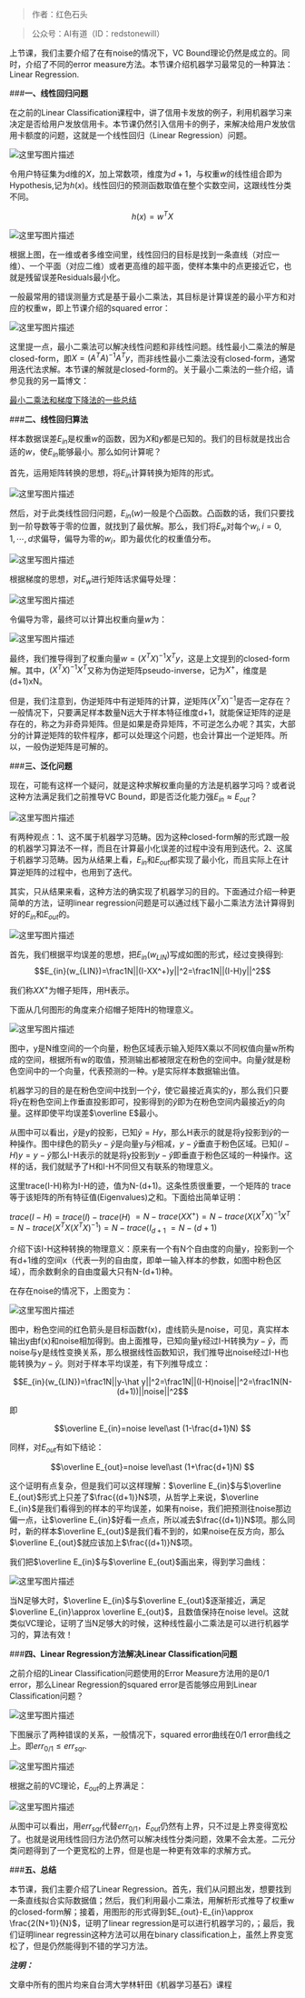 >作者：红色石头

>公众号：AI有道（ID：redstonewill）

上节课，我们主要介绍了在有noise的情况下，VC Bound理论仍然是成立的。同时，介绍了不同的error measure方法。本节课介绍机器学习最常见的一种算法：Linear Regression.

###**一、线性回归问题**

在之前的Linear Classification课程中，讲了信用卡发放的例子，利用机器学习来决定是否给用户发放信用卡。本节课仍然引入信用卡的例子，来解决给用户发放信用卡额度的问题，这就是一个线性回归（Linear Regression）问题。

![这里写图片描述](http://img.blog.csdn.net/20170511000626691?)

令用户特征集为d维的$X$，加上常数项，维度为$d+1$，与权重$w$的线性组合即为Hypothesis,记为$h(x)$。线性回归的预测函数取值在整个实数空间，这跟线性分类不同。

$$h(x)=w^TX$$

![这里写图片描述](http://img.blog.csdn.net/20170511091939131?)

根据上图，在一维或者多维空间里，线性回归的目标是找到一条直线（对应一维）、一个平面（对应二维）或者更高维的超平面，使样本集中的点更接近它，也就是残留误差Residuals最小化。

一般最常用的错误测量方式是基于最小二乘法，其目标是计算误差的最小平方和对应的权重w，即上节课介绍的squared error：

![这里写图片描述](http://img.blog.csdn.net/20170511092613937?)

这里提一点，最小二乘法可以解决线性问题和非线性问题。线性最小二乘法的解是closed-form，即$X=(A^TA)^{-1}A^Ty$，而非线性最小二乘法没有closed-form，通常用迭代法求解。本节课的解就是closed-form的。关于最小二乘法的一些介绍，请参见我的另一篇博文：

[最小二乘法和梯度下降法的一些总结](http://blog.csdn.net/red_stone1/article/details/70306403)

###**二、线性回归算法**

样本数据误差$E_{in}$是权重$w$的函数，因为$X$和$y$都是已知的。我们的目标就是找出合适的$w$，使$E_{in}$能够最小。那么如何计算呢？

首先，运用矩阵转换的思想，将$E_{in}$计算转换为矩阵的形式。

![这里写图片描述](http://img.blog.csdn.net/20170511093750121?)

然后，对于此类线性回归问题，$E_{in}(w)$一般是个凸函数。凸函数的话，我们只要找到一阶导数等于零的位置，就找到了最优解。那么，我们将$E_{w}$对每个$w_i,i=0,1,\cdots,d$求偏导，偏导为零的$w_i$，即为最优化的权重值分布。

![这里写图片描述](http://img.blog.csdn.net/20170511094302883?)

根据梯度的思想，对$E_{w}$进行矩阵话求偏导处理：

![这里写图片描述](http://img.blog.csdn.net/20170511094548562?)

令偏导为零，最终可以计算出权重向量$w$为：

![这里写图片描述](http://img.blog.csdn.net/20170511094724296?)

最终，我们推导得到了权重向量$w=(X^TX)^{-1}X^Ty$，这是上文提到的closed-form解。其中，$(X^TX)^{-1}X^T$又称为伪逆矩阵pseudo-inverse，记为$X^+$，维度是(d+1)xN。

但是，我们注意到，伪逆矩阵中有逆矩阵的计算，逆矩阵$(X^TX)^{-1}$是否一定存在？一般情况下，只要满足样本数量N远大于样本特征维度d+1，就能保证矩阵的逆是存在的，称之为非奇异矩阵。但是如果是奇异矩阵，不可逆怎么办呢？其实，大部分的计算逆矩阵的软件程序，都可以处理这个问题，也会计算出一个逆矩阵。所以，一般伪逆矩阵是可解的。

###**三、泛化问题**

现在，可能有这样一个疑问，就是这种求解权重向量的方法是机器学习吗？或者说这种方法满足我们之前推导VC Bound，即是否泛化能力强$E_{in}\approx E_{out}$？

![这里写图片描述](http://img.blog.csdn.net/20170511101558353?)

有两种观点：1、这不属于机器学习范畴。因为这种closed-form解的形式跟一般的机器学习算法不一样，而且在计算最小化误差的过程中没有用到迭代。2、这属于机器学习范畴。因为从结果上看，$E_{in}$和$E_{out}$都实现了最小化，而且实际上在计算逆矩阵的过程中，也用到了迭代。

其实，只从结果来看，这种方法的确实现了机器学习的目的。下面通过介绍一种更简单的方法，证明linear regression问题是可以通过线下最小二乘法方法计算得到好的$E_{in}$和$E_{out}$的。

![这里写图片描述](http://img.blog.csdn.net/20170511103154804?)

首先，我们根据平均误差的思想，把$E_{in}(w_{LIN})$写成如图的形式，经过变换得到:
$$E_{in}(w_{LIN})=\frac1N||(I-XX^+)y||^2=\frac1N||(I-H)y||^2$$

我们称$XX^+$为帽子矩阵，用H表示。

下面从几何图形的角度来介绍帽子矩阵H的物理意义。

![这里写图片描述](http://img.blog.csdn.net/20170511103912793?)

图中，y是N维空间的一个向量，粉色区域表示输入矩阵X乘以不同权值向量w所构成的空间，根据所有w的取值，预测输出都被限定在粉色的空间中。向量$\hat y$就是粉色空间中的一个向量，代表预测的一种。y是实际样本数据输出值。

机器学习的目的是在粉色空间中找到一个$\hat y$，使它最接近真实的y，那么我们只要将y在粉色空间上作垂直投影即可，投影得到的$\hat y$即为在粉色空间内最接近y的向量。这样即使平均误差$\overline E$最小。

从图中可以看出，$\hat y$是y的投影，已知$\hat y=Hy$，那么H表示的就是将y投影到$\hat y$的一种操作。图中绿色的箭头$y-\hat y$是向量y与$\hat y$相减，$y-\hat y$垂直于粉色区域。已知$(I-H)y=y-\hat y$那么I-H表示的就是将y投影到$y-\hat y$即垂直于粉色区域的一种操作。这样的话，我们就赋予了H和I-H不同但又有联系的物理意义。

这里trace(I-H)称为I-H的迹，值为N-(d+1)。这条性质很重要，一个矩阵的 trace等于该矩阵的所有特征值(Eigenvalues)之和。下面给出简单证明：

$trace(I-H)=trace(I)-trace(H)$
$=N-trace(XX^+)=N-trace(X(X^TX)^{-1}X^T$
$=N-trace(X^TX(X^TX)^{-1})=N-trace(I_{d+1}$
$=N-(d+1)$

介绍下该I-H这种转换的物理意义：原来有一个有N个自由度的向量y，投影到一个有d+1维的空间x（代表一列的自由度，即单一输入样本的参数，如图中粉色区域），而余数剩余的自由度最大只有N-(d+1)种。

在存在noise的情况下，上图变为：

![这里写图片描述](http://img.blog.csdn.net/20170511110854010?)

图中，粉色空间的红色箭头是目标函数f(x)，虚线箭头是noise，可见，真实样本输出y由f(x)和noise相加得到。由上面推导，已知向量y经过I-H转换为$y-\hat y$，而noise与y是线性变换关系，那么根据线性函数知识，我们推导出noise经过I-H也能转换为$y-\hat y$。则对于样本平均误差，有下列推导成立：

$$E_{in}(w_{LIN})=\frac1N||y-\hat y||^2=\frac1N||(I-H)noise||^2=\frac1N(N-(d+1))||noise||^2$$

即

$$\overline E_{in}=noise level\ast (1-\frac{d+1}N) $$

同样，对$E_{out}$有如下结论：

$$\overline E_{out}=noise level\ast (1+\frac{d+1}N) $$

这个证明有点复杂，但是我们可以这样理解：$\overline E_{in}$与$\overline E_{out}$形式上只差了$\frac{(d+1)}N$项，从哲学上来说，$\overline E_{in}$是我们看得到的样本的平均误差，如果有noise，我们把预测往noise那边偏一点，让$\overline E_{in}$好看一点点，所以减去$\frac{(d+1)}N$项。那么同时，新的样本$\overline E_{out}$是我们看不到的，如果noise在反方向，那么$\overline E_{out}$就应该加上$\frac{(d+1)}N$项。

我们把$\overline E_{in}$与$\overline E_{out}$画出来，得到学习曲线：

![这里写图片描述](http://img.blog.csdn.net/20170511133854709?)

当N足够大时，$\overline E_{in}$与$\overline E_{out}$逐渐接近，满足$\overline E_{in}\approx \overline E_{out}$，且数值保持在noise level。这就类似VC理论，证明了当N足够大的时候，这种线性最小二乘法是可以进行机器学习的，算法有效！

###**四、Linear Regression方法解决Linear Classification问题**

之前介绍的Linear Classification问题使用的Error Measure方法用的是0/1 error，那么Linear Regression的squared error是否能够应用到Linear Classification问题？

![这里写图片描述](http://img.blog.csdn.net/20170511134801850?)

下图展示了两种错误的关系，一般情况下，squared error曲线在0/1 error曲线之上。即$err_{0/1}\leq err_{sqr}$.

![这里写图片描述](http://img.blog.csdn.net/20170511135243106?)

根据之前的VC理论，$E_{out}$的上界满足：

![这里写图片描述](http://img.blog.csdn.net/20170511135656953?)

从图中可以看出，用$err_{sqr}$代替$err_{0/1}$，$E_{out}$仍然有上界，只不过是上界变得宽松了。也就是说用线性回归方法仍然可以解决线性分类问题，效果不会太差。二元分类问题得到了一个更宽松的上界，但是也是一种更有效率的求解方式。

###**五、总结**

本节课，我们主要介绍了Linear Regression。首先，我们从问题出发，想要找到一条直线拟合实际数据值；然后，我们利用最小二乘法，用解析形式推导了权重w的closed-form解；接着，用图形的形式得到$E_{out}-E_{in}\approx \frac{2(N+1)}{N}$，证明了linear regression是可以进行机器学习的，；最后，我们证明linear regressin这种方法可以用在binary classification上，虽然上界变宽松了，但是仍然能得到不错的学习方法。

***注明：***

文章中所有的图片均来自台湾大学林轩田《机器学习基石》课程